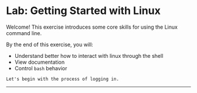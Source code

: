 # Lab: Getting Started with Linux

Welcome! This exercise introduces some core skills for using the Linux command line.

By the end of this exercise, you will:
- Understand better how to interact with linux through the shell
- View documentation
- Control ```bash``` behavior

```Let's begin with the process of logging in.```

---
